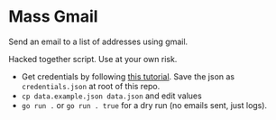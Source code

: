 # Mass Gmail

Send an email to a list of addresses using gmail.

Hacked together script. Use at your own risk.

- Get credentials by following [this tutorial](https://developers.google.com/gmail/api/quickstart/go#configure_the_oauth_consent_screen). Save the json as `credentials.json` at root of this repo.
- `cp data.example.json data.json` and edit values
- `go run .` or `go run . true` for a dry run (no emails sent, just logs).
